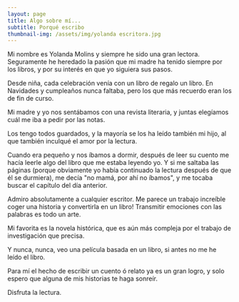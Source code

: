 ```yaml
---
layout: page
title: Algo sobre mí...
subtitle: Porqué escribo
thumbnail-img: /assets/img/yolanda escritora.jpg
---
```


Mi nombre es Yolanda Molins y siempre he sido una gran lectora.
Seguramente he heredado la pasión que mi madre ha tenido siempre por los libros, y por su interés en que yo siguiera sus pasos.

Desde niña, cada celebración venía con un libro de regalo un libro. En Navidades y cumpleaños nunca faltaba, pero los que más recuerdo eran los de fin de curso. 

Mi madre y yo nos sentábamos con una revista literaria, y juntas elegíamos cuál me iba a pedir por las notas.

Los tengo todos guardados, y la mayoría se los ha leído también mi hijo, al que también inculqué el amor por la lectura.

Cuando era pequeño y nos íbamos a dormir, después de leer su cuento me hacía leerle algo del libro que me estaba leyendo yo. Y si me saltaba las páginas (porque obviamente yo había continuado la lectura después de que él se durmiera), me decía "no mamá, por ahí no íbamos", y me tocaba buscar el capítulo del día anterior.

Admiro absolutamente a cualquier escritor. Me parece un trabajo increíble coger una historia y convertirla en un libro! Transmitir emociones con las palabras es todo un arte.

Mi favorita es la novela histórica, que es aún más compleja por el trabajo de investigación que precisa.

Y nunca, nunca, veo una película basada en un libro, si antes no me he leído el libro.

Para mí el hecho de escribir un cuento ó relato ya es un gran logro, y solo espero que alguna de mis historias te haga sonreír.

Disfruta la lectura.